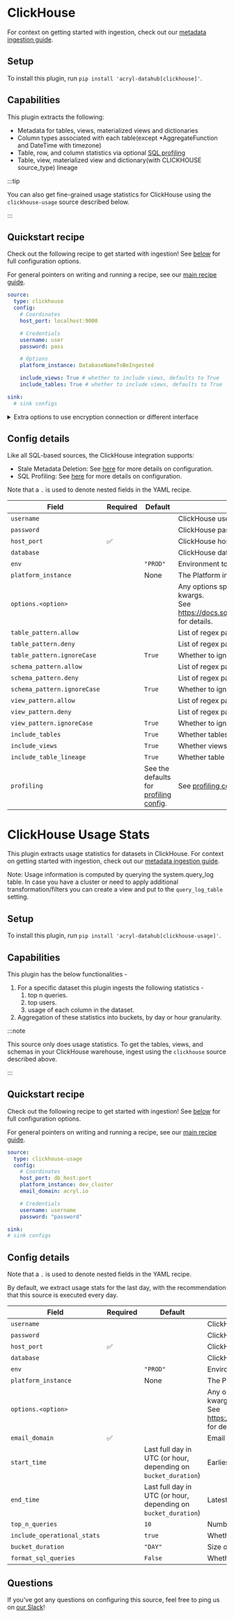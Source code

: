 # ClickHouse

For context on getting started with ingestion, check out our [metadata ingestion guide](../README.md).

## Setup

To install this plugin, run `pip install 'acryl-datahub[clickhouse]'`.

## Capabilities

This plugin extracts the following:

- Metadata for tables, views, materialized views and dictionaries
- Column types associated with each table(except *AggregateFunction and DateTime with timezone)
- Table, row, and column statistics via optional [SQL profiling](./sql_profiles.md)
- Table, view, materialized view and dictionary(with CLICKHOUSE source_type) lineage

:::tip

You can also get fine-grained usage statistics for ClickHouse using the `clickhouse-usage` source described below.

:::

## Quickstart recipe

Check out the following recipe to get started with ingestion! See [below](#config-details) for full configuration options.

For general pointers on writing and running a recipe, see our [main recipe guide](../README.md#recipes).

```yml
source:
  type: clickhouse
  config:
    # Coordinates
    host_port: localhost:9000

    # Credentials
    username: user
    password: pass

    # Options
    platform_instance: DatabaseNameToBeIngested

    include_views: True # whether to include views, defaults to True
    include_tables: True # whether to include views, defaults to True

sink:
  # sink configs
```

<details>
  <summary>Extra options to use encryption connection or different interface</summary>

For the HTTP interface:
```yml
source:
  type: clickhouse
  config:
    host_port: localhost:8443
    protocol: https

```

For the Native interface:
```yml
source:
  type: clickhouse
  config:
    host_port: localhost:9440
    scheme: clickhouse+native
    secure: True
```

</details>

## Config details

Like all SQL-based sources, the ClickHouse integration supports:
- Stale Metadata Deletion: See [here](./stateful_ingestion.md) for more details on configuration.
- SQL Profiling: See [here](./sql_profiles.md) for more details on configuration.

Note that a `.` is used to denote nested fields in the YAML recipe.

| Field                       | Required | Default                                                                    | Description                                                                                                                                                                             |
|-----------------------------|----------|----------------------------------------------------------------------------|-----------------------------------------------------------------------------------------------------------------------------------------------------------------------------------------|
| `username`                  |          |                                                                            | ClickHouse username.                                                                                                                                                                    |
| `password`                  |          |                                                                            | ClickHouse password.                                                                                                                                                                    |
| `host_port`                 | ✅        |                                                                            | ClickHouse host URL.                                                                                                                                                                    |
| `database`                  |          |                                                                            | ClickHouse database to connect.                                                                                                                                                         |
| `env`                       |          | `"PROD"`                                                                   | Environment to use in namespace when constructing URNs.                                                                                                                                 |
| `platform_instance`         |          | None                                                                       | The Platform instance to use while constructing URNs.                                                                                                                                   |
| `options.<option>`          |          |                                                                            | Any options specified here will be passed to SQLAlchemy's `create_engine` as kwargs.<br />See https://docs.sqlalchemy.org/en/14/core/engines.html#sqlalchemy.create_engine for details. |
| `table_pattern.allow`       |          |                                                                            | List of regex patterns for tables to include in ingestion.                                                                                                                              |
| `table_pattern.deny`        |          |                                                                            | List of regex patterns for tables to exclude from ingestion.                                                                                                                            |
| `table_pattern.ignoreCase`  |          | `True`                                                                     | Whether to ignore case sensitivity during pattern matching.                                                                                                                             |
| `schema_pattern.allow`      |          |                                                                            | List of regex patterns for schemas to include in ingestion.                                                                                                                             |
| `schema_pattern.deny`       |          |                                                                            | List of regex patterns for schemas to exclude from ingestion.                                                                                                                           |
| `schema_pattern.ignoreCase` |          | `True`                                                                     | Whether to ignore case sensitivity during pattern matching.                                                                                                                             |
| `view_pattern.allow`        |          |                                                                            | List of regex patterns for views to include in ingestion.                                                                                                                               |
| `view_pattern.deny`         |          |                                                                            | List of regex patterns for views to exclude from ingestion.                                                                                                                             |
| `view_pattern.ignoreCase`   |          | `True`                                                                     | Whether to ignore case sensitivity during pattern matching.                                                                                                                             |
| `include_tables`            |          | `True`                                                                     | Whether tables should be ingested.                                                                                                                                                      |
| `include_views`             |          | `True`                                                                     | Whether views should be ingested.                                                                                                                                                       |
| `include_table_lineage`     |          | `True`                                                                     | Whether table lineage should be ingested.                                                                                                                                               |
| `profiling`                 |          | See the defaults for [profiling config](./sql_profiles.md#Config-details). | See [profiling config](./sql_profiles.md#Config-details).                                                                                                                               |


# ClickHouse Usage Stats

This plugin extracts usage statistics for datasets in ClickHouse. For context on getting started with ingestion, check out our [metadata ingestion guide](../README.md).

Note: Usage information is computed by querying the system.query_log table. In case you have a cluster or need to apply additional transformation/filters you can create a view and put to the `query_log_table` setting.

## Setup
To install this plugin, run `pip install 'acryl-datahub[clickhouse-usage]'`.

## Capabilities
This plugin has the below functionalities -
1. For a specific dataset this plugin ingests the following statistics -
   1. top n queries.
   2. top users.
   3. usage of each column in the dataset.
2. Aggregation of these statistics into buckets, by day or hour granularity.

:::note

This source only does usage statistics. To get the tables, views, and schemas in your ClickHouse warehouse, ingest using the `clickhouse` source described above.

:::

## Quickstart recipe

Check out the following recipe to get started with ingestion! See [below](#config-details) for full configuration options.

For general pointers on writing and running a recipe, see our [main recipe guide](../README.md#recipes).

```yml
source:
  type: clickhouse-usage
  config:
    # Coordinates
    host_port: db_host:port
    platform_instance: dev_cluster
    email_domain: acryl.io

    # Credentials
    username: username
    password: "password"

sink:
# sink configs
```

## Config details
Note that a `.` is used to denote nested fields in the YAML recipe.

By default, we extract usage stats for the last day, with the recommendation that this source is executed every day.

| Field                       | Required | Default                                                        | Description                                                                                                                                                                             |
|-----------------------------|----------|----------------------------------------------------------------|-----------------------------------------------------------------------------------------------------------------------------------------------------------------------------------------|
| `username`                  |          |                                                                | ClickHouse username.                                                                                                                                                                    |
| `password`                  |          |                                                                | ClickHouse password.                                                                                                                                                                    |
| `host_port`                 | ✅       |                                                                | ClickHouse host URL.                                                                                                                                                                    |
| `database`                  |          |                                                                | ClickHouse database to connect.                                                                                                                                                         |
| `env`                       |          | `"PROD"`                                                       | Environment to use in namespace when constructing URNs.                                                                                                                                 |
| `platform_instance`         |          | None                                                           | The Platform instance to use while constructing URNs.                                                                                                                                   |
| `options.<option>`          |          |                                                                | Any options specified here will be passed to SQLAlchemy's `create_engine` as kwargs.<br />See https://docs.sqlalchemy.org/en/14/core/engines.html#sqlalchemy.create_engine for details. |
| `email_domain`              | ✅       |                                                                | Email domain of your organisation so users can be displayed on UI appropriately.                                                                                                        |
| `start_time`                |          | Last full day in UTC (or hour, depending on `bucket_duration`) | Earliest date of usage to consider.                                                                                                                                                     |   
| `end_time`                  |          | Last full day in UTC (or hour, depending on `bucket_duration`) | Latest date of usage to consider.                                                                                                                                                       |
| `top_n_queries`             |          | `10`                                                           | Number of top queries to save to each table.                                                                                                                                            |
| `include_operational_stats` |          | `true`                                                         | Whether to display operational stats.                                                                                                                                                   |
| `bucket_duration`           |          | `"DAY"`                                                        | Size of the time window to aggregate usage stats.                                                                                                                                       |
| `format_sql_queries`        |          | `False`                                                        | Whether to format sql queries                                                                                                                                                           |

## Questions

If you've got any questions on configuring this source, feel free to ping us on [our Slack](https://slack.datahubproject.io/)!
